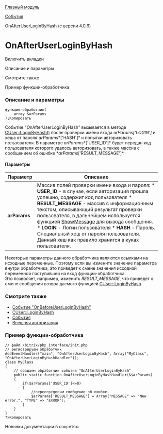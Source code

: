 [Главный модуль](/api_help/main/index.php)

[События](/api_help/main/events/index.php)

OnAfterUserLoginByHash (с версии 4.0.6)

OnAfterUserLoginByHash
======================

Включить вкладки

Описание и параметры

Смотрите также

Пример функции-обработчика

### Описание и параметры

```
функция-обработчик(
	array &arParams
);Копировать
```

Событие "OnAfterUserLoginByHash" вызывается в методе [CUser::LoginByHash()](/api_help/main/reference/cuser/loginbyhash.php) после проверки имени входа **arParams*['LOGIN']* и хеша от пароля *arParams**['HASH']* и попытки авторизовать пользователя. В параметре *arParams**['USER\_ID']* будет передан код пользователя которого удалось авторизовать, а также массив с сообщением об ошибке **arParams*['RESULT\_MESSAGE']*.

#### Параметры

| Параметр | Описание |
| --- | --- |
| **arParams** | Массив полей проверки имени входа и пароля:  * **USER\_ID** - в случае, если авторизация прошла успешно, содержит код пользователя * **RESULT\_MESSAGE** - массив с информационным текстом, описывающий результат проверки пользователя, в дальнейшем используется функцией [ShowMessage](/api_help/main/functions/other/showmessage.php) для вывода сообщения. * **LOGIN** - Логин пользователя * **HASH** - Пароль. Специальный хеш от пароля пользователя. Данный хеш как правило хранится в куках пользователя. |

  

Некоторые параметры данного обработчика являются ссылками на исходные переменные. Поэтому если вы измените значение параметра внутри обработчика, это приведет к смене значения исходной переменной поступившей на вход функции-обработчика.  
Это позволяет, например, изменить *RESULT\_MESSAGE*, что приведет к смене сообщения возвращаемого функцией [CUser::LoginByHash](/api_help/main/reference/cuser/loginbyhash.php).

### Смотрите также

* [Событие "OnBeforeUserLoginByHash"](/api_help/main/events/onbeforeuserloginbyhash.php)
* [CUser::LoginByHash](/api_help/main/reference/cuser/loginbyhash.php)
* [События](http://dev.1c-bitrix.ru/learning/course/index.php?COURSE_ID=43&LESSON_ID=3493)
* [Внешняя авторизация](http://dev.1c-bitrix.ru/learning/course/index.php?&COURSE_ID=43&LESSON_ID=3574)

### Пример функции-обработчика

```
// файл /bitrix/php_interface/init.php
// регистрируем обработчик
AddEventHandler("main", "OnAfterUserLoginByHash", Array("MyClass", "OnAfterUserLoginByHashHandler"));
class MyClass
{
	// создаем обработчик события "OnAfterUserLoginByHash"
	public static function OnAfterUserLoginByHashHandler(&$arParams)
	{
		if($arParams['USER_ID']<=0)
		{
			//переопределим сообщение об ошибке.
			$arParams['RESULT_MESSAGE'] = Array("MESSAGE" => "New error.", "TYPE" => "ERROR");
		}
	}
}
?>Копировать
```

Новинки документации в соцсетях: